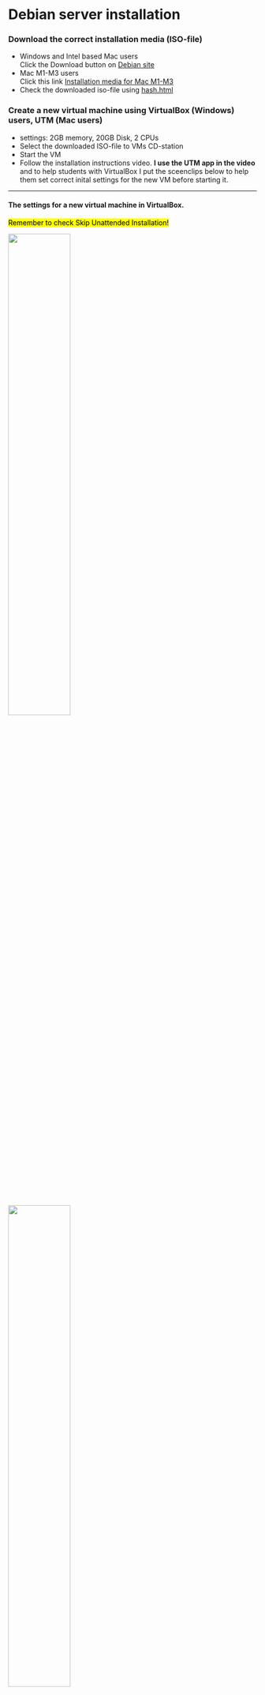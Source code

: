 # Debian server installation 
### Download the correct installation media (ISO-file)
* Windows and Intel based Mac users  
Click the Download button on [Debian site](https://www.debian.org/) 
* Mac M1-M3 users   
Click this link [Installation media for Mac M1-M3](https://cdimage.debian.org/debian-cd/current/arm64/iso-cd/debian-12.7.0-arm64-netinst.iso)
* Check the downloaded iso-file using [hash.html](https://averkoc.github.io/files/hash)

### Create a new virtual machine using VirtualBox (Windows) users, UTM (Mac users)  
* settings: 2GB memory, 20GB Disk, 2 CPUs
* Select the downloaded ISO-file to VMs CD-station
* Start the VM
* Follow the installation instructions video. **I use the UTM app in the video** and to help students with VirtualBox I put the sceenclips below to help them set correct inital settings for the new VM before starting it.

  
-----
#### The settings for a new virtual machine in VirtualBox.  
<mark>Remember to check Skip Unattended Installation!</mark>  

<img src="https://github.com/user-attachments/assets/483bba8a-56c4-4a14-9148-ecd9b1ab847d" width="50%" />  
<br><br>

<img src="https://github.com/user-attachments/assets/8ce92b28-d147-41fd-8a12-a333161d2812" width="50%" />  
<br><br>

<img src="https://github.com/user-attachments/assets/d6278e57-5c3d-45ca-80fa-f2f437f15622" width="50%" />
<br><br>

# Post-installation configuration 
This can be done later in our online session.  
## Overview 
### The sudo program
It is best practice not to log in as root to avoid inadvertently issuing commands that modify the system. Instead we want to grant user student rights to issue single commands as a user root. To make this possible we install a program called sudo. The sudo program has a special setting called the setuid bit. This setting allows the program to run with the permissions of the root user, even if a regular user starts it. This way, when you use sudo, you can perform tasks that require higher privileges. When a user starts the sudo program, it checks a specific file to determine which commands the user is allowed to run.

* Log in as a root
* Issue command: `apt install sudo`
* Add student to group sudo: `usermod -a -G sudo student`
* Add student to group adm: `usermod -a -G adm student`
* log out  <br>
**From now on  you have no need to log in as root when you want issue system managament commands.**


